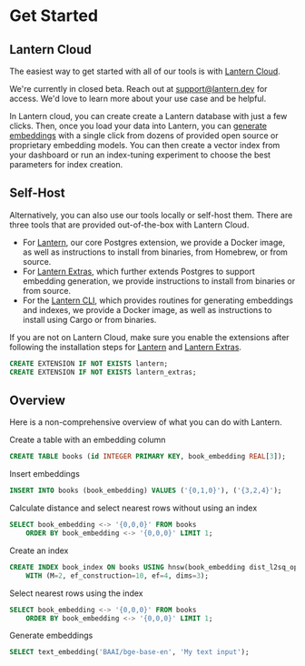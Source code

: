 # Get Started

## Lantern Cloud

The easiest way to get started with all of our tools is with [Lantern Cloud](/).

We're currently in closed beta. Reach out at support@lantern.dev for access. We'd love to learn more about your use case and be helpful.

In Lantern cloud, you can create create a Lantern database with just a few clicks. Then, once you load your data into Lantern,
you can [generate embeddings](/docs/develop/generate) with a single click from dozens of provided open source or proprietary embedding models.
You can then create a vector index from your dashboard or run an index-tuning experiment to choose the best parameters for index creation.

## Self-Host

Alternatively, you can also use our tools locally or self-host them. There are three tools that are provided out-of-the-box with Lantern Cloud.

- For [Lantern](/docs/lantern-db/install), our core Postgres extension, we provide a Docker image, as well as instructions to install from binaries, from Homebrew, or from source.
- For [Lantern Extras](/docs/lantern-extras/install), which further extends Postgres to support embedding generation, we provide instructions to install from binaries or from source.
- For the [Lantern CLI](/docs/lantern-cli/install), which provides routines for generating embeddings and indexes, we provide a Docker image, as well as instructions to install using Cargo or from binaries.

If you are not on Lantern Cloud, make sure you enable the extensions after following the installation steps for [Lantern](/docs/lantern-db/install) and [Lantern Extras](/docs/lantern-extras/install).

```sql
CREATE EXTENSION IF NOT EXISTS lantern;
CREATE EXTENSION IF NOT EXISTS lantern_extras;
```

## Overview

Here is a non-comprehensive overview of what you can do with Lantern.

Create a table with an embedding column

```sql
CREATE TABLE books (id INTEGER PRIMARY KEY, book_embedding REAL[3]);
```

Insert embeddings

```sql
INSERT INTO books (book_embedding) VALUES ('{0,1,0}'), ('{3,2,4}');
```

Calculate distance and select nearest rows without using an index

```sql
SELECT book_embedding <-> '{0,0,0}' FROM books
    ORDER BY book_embedding <-> '{0,0,0}' LIMIT 1;
```

Create an index

```sql
CREATE INDEX book_index ON books USING hnsw(book_embedding dist_l2sq_ops)
    WITH (M=2, ef_construction=10, ef=4, dims=3);
```

Select nearest rows using the index

```sql
SELECT book_embedding <-> '{0,0,0}' FROM books
    ORDER BY book_embedding <-> '{0,0,0}' LIMIT 1;
```

Generate embeddings

```sql
SELECT text_embedding('BAAI/bge-base-en', 'My text input');
```
